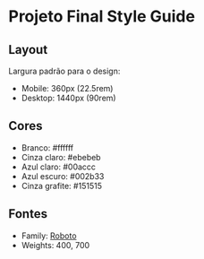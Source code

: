 # Projeto Final Style Guide

## Layout

Largura padrão para o design:

- Mobile: 360px (22.5rem)
- Desktop: 1440px (90rem)

## Cores

- Branco: #ffffff
- Cinza claro: #ebebeb
- Azul claro: #00accc
- Azul escuro: #002b33
- Cinza grafite: #151515

## Fontes

- Family: [Roboto](https://fonts.google.com/specimen/Roboto)
- Weights: 400, 700

